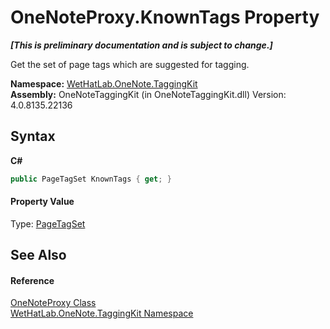# OneNoteProxy.KnownTags Property 
 _**\[This is preliminary documentation and is subject to change.\]**_

Get the set of page tags which are suggested for tagging.

**Namespace:**&nbsp;<a href="4e00c8ac-fc03-0e6d-d2fd-b2c7565a9aa0.md">WetHatLab.OneNote.TaggingKit</a><br />**Assembly:**&nbsp;OneNoteTaggingKit (in OneNoteTaggingKit.dll) Version: 4.0.8135.22136

## Syntax

**C#**<br />
``` C#
public PageTagSet KnownTags { get; }
```


#### Property Value
Type: <a href="554491c7-28c3-9873-8c41-84e47e982ada.md">PageTagSet</a>

## See Also


#### Reference
<a href="a46a793f-b110-250f-657a-ecb64aa3bbf7.md">OneNoteProxy Class</a><br /><a href="4e00c8ac-fc03-0e6d-d2fd-b2c7565a9aa0.md">WetHatLab.OneNote.TaggingKit Namespace</a><br />